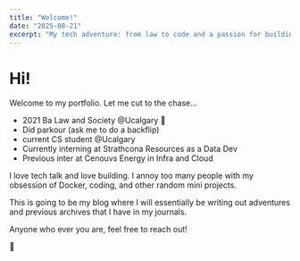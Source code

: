 ```yaml
---
title: "Welcome!"
date: "2025-08-21"
excerpt: "My tech adventure: from law to code and a passion for building cool things and meeting cool people along the way! Heres what I'm up to, and everything else!"
---
```


# Hi! 
Welcome to my portfolio. Let me cut to the chase...
- 2021 Ba Law and Society @Ucalgary 🦖
- Did parkour (ask me to do a backflip)
- current CS student @Ucalgary
- Currently interning at Strathcona Resources as a Data Dev
- Previous inter at Cenouvs Energy in Infra and Cloud   

I love tech talk and love building. I annoy too many people with my obsession of Docker, coding, and other random mini projects. 

This is going to be my blog where I will essentially be writing out adventures and previous archives that I have in my journals. 

Anyone who ever you are, feel free to reach out! 

🍻